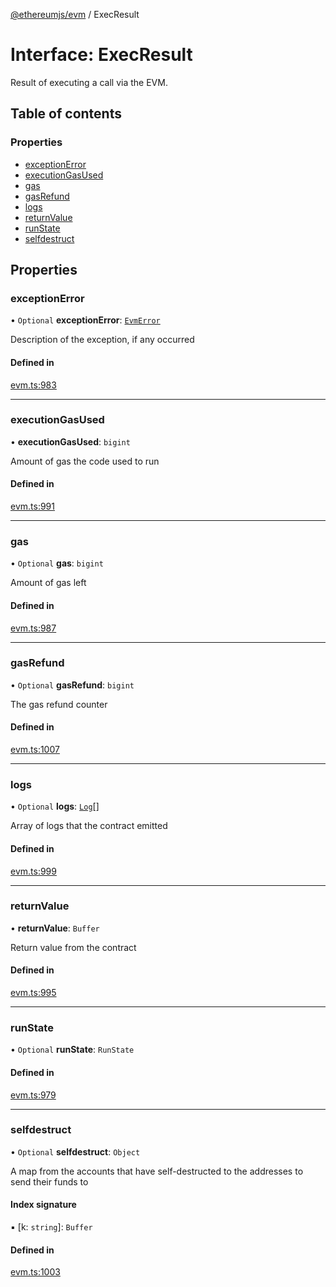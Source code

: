 [@ethereumjs/evm](../README.md) / ExecResult

# Interface: ExecResult

Result of executing a call via the EVM.

## Table of contents

### Properties

- [exceptionError](ExecResult.md#exceptionerror)
- [executionGasUsed](ExecResult.md#executiongasused)
- [gas](ExecResult.md#gas)
- [gasRefund](ExecResult.md#gasrefund)
- [logs](ExecResult.md#logs)
- [returnValue](ExecResult.md#returnvalue)
- [runState](ExecResult.md#runstate)
- [selfdestruct](ExecResult.md#selfdestruct)

## Properties

### exceptionError

• `Optional` **exceptionError**: [`EvmError`](../classes/EvmError.md)

Description of the exception, if any occurred

#### Defined in

[evm.ts:983](https://github.com/ethereumjs/ethereumjs-monorepo/blob/master/packages/evm/src/evm.ts#L983)

___

### executionGasUsed

• **executionGasUsed**: `bigint`

Amount of gas the code used to run

#### Defined in

[evm.ts:991](https://github.com/ethereumjs/ethereumjs-monorepo/blob/master/packages/evm/src/evm.ts#L991)

___

### gas

• `Optional` **gas**: `bigint`

Amount of gas left

#### Defined in

[evm.ts:987](https://github.com/ethereumjs/ethereumjs-monorepo/blob/master/packages/evm/src/evm.ts#L987)

___

### gasRefund

• `Optional` **gasRefund**: `bigint`

The gas refund counter

#### Defined in

[evm.ts:1007](https://github.com/ethereumjs/ethereumjs-monorepo/blob/master/packages/evm/src/evm.ts#L1007)

___

### logs

• `Optional` **logs**: [`Log`](../README.md#log)[]

Array of logs that the contract emitted

#### Defined in

[evm.ts:999](https://github.com/ethereumjs/ethereumjs-monorepo/blob/master/packages/evm/src/evm.ts#L999)

___

### returnValue

• **returnValue**: `Buffer`

Return value from the contract

#### Defined in

[evm.ts:995](https://github.com/ethereumjs/ethereumjs-monorepo/blob/master/packages/evm/src/evm.ts#L995)

___

### runState

• `Optional` **runState**: `RunState`

#### Defined in

[evm.ts:979](https://github.com/ethereumjs/ethereumjs-monorepo/blob/master/packages/evm/src/evm.ts#L979)

___

### selfdestruct

• `Optional` **selfdestruct**: `Object`

A map from the accounts that have self-destructed to the addresses to send their funds to

#### Index signature

▪ [k: `string`]: `Buffer`

#### Defined in

[evm.ts:1003](https://github.com/ethereumjs/ethereumjs-monorepo/blob/master/packages/evm/src/evm.ts#L1003)
